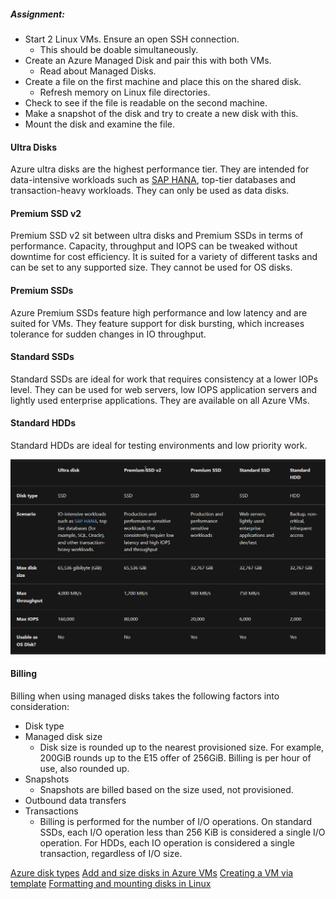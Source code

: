 ##### Assignment:
* Start 2 Linux VMs. Ensure an open SSH connection.
	* This should be doable simultaneously.
* Create an Azure Managed Disk and pair this with both VMs.
	* Read about Managed Disks.
* Create a file on the first machine and place this on the shared disk.
	* Refresh memory on Linux file directories.
* Check to see if the file is readable on the second machine.
* Make a snapshot of the disk and try to create a new disk with this.
* Mount the disk and examine the file.



#### Ultra Disks
Azure ultra disks are the highest performance tier. They are intended for data-intensive workloads such as [SAP HANA](https://www.ibm.com/topics/sap-hana), top-tier databases and transaction-heavy workloads. They can only be used as data disks.

#### Premium SSD v2
Premium SSD v2 sit between ultra disks and Premium SSDs in terms of performance. Capacity, throughput and IOPS can be tweaked without downtime for cost efficiency. It is suited for a variety of different tasks and can be set to any supported size. They cannot be used for OS disks.

#### Premium SSDs
Azure Premium SSDs feature high performance and low latency and are suited for VMs. They feature support for disk bursting, which increases tolerance for sudden changes in IO throughput.

#### Standard SSDs
Standard SSDs are ideal for work that requires consistency at a lower IOPs level. They can be used for web servers, low IOPS application servers and lightly used enterprise applications. They are available on all Azure VMs.

#### Standard HDDs
Standard HDDs are ideal for testing environments and low priority work.

![SS of storage](../../00_includes/AZ-06_screenshot2.png)  

#### Billing
Billing when using managed disks takes the following factors into consideration:
* Disk type
* Managed disk size
	* Disk size is rounded up to the nearest provisioned size. For example, 200GiB rounds up to the E15 offer of 256GiB. Billing is per hour of use, also rounded up.
* Snapshots
	* Snapshots are billed based on the size used, not provisioned.
* Outbound data transfers
* Transactions
	* Billing is performed for the number of I/O operations. On standard SSDs, each I/O operation less than 256 KiB is considered a single I/O operation. For HDDs, each IO operation is considered a single transaction, regardless of I/O size.

[Azure disk types](https://learn.microsoft.com/en-us/azure/virtual-machines/disks-types)
[Add and size disks in Azure VMs](https://learn.microsoft.com/en-us/training/modules/add-and-size-disks-in-azure-virtual-machines/)
[Creating a VM via template](https://learn.microsoft.com/en-us/azure/virtual-machines/windows/ps-template)
[Formatting and mounting disks in Linux](https://phoenixnap.com/kb/linux-format-disk)